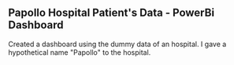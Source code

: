 ## Papollo Hospital Patient's Data - PowerBi Dashboard 

Created a dashboard using the dummy data of an hospital. I gave a hypothetical name "Papollo" to the hospital. 
